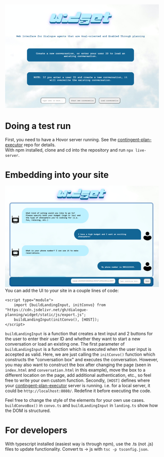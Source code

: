 ![landing](widget_landing.png) 

# Doing a test run
First, you need to have a Hovor server running. See the [contingent-plan-executor](https://github.com/dialogue-planning/contingent-plan-executor) repo for details.  
With npm installed, clone and cd into the repository and run `npx live-server`.  

# Embedding into your site
![chat](widget_chat.png)
You can add the UI to your site in a couple lines of code:

```
<script type="module">
    import {buildLandingInput, initConvo} from "https://cdn.jsdelivr.net/gh/dialogue-planning/widget/static/js/export.js";
    buildLandingInput(initConvo(), [HOST]); 
</script>
```

`buildLandingInput` is a function that creates a text input and 2 buttons for the user to enter their user ID and whether they want to start a new conversation or load an existing one. The first parameter of `buildLandingInput` is a function which is executed when the user input is accepted as valid. Here, we are just calling the `initConvo()` function which constructs the "conversation box" and executes the conversation. However, you may also want to construct the box after changing the page (seen in `index.html` and `conversation.html` in this example), move the box to a different location on the page, add additional authentication, etc., so feel free to write your own custom function. Secondly, `[HOST]` defines where your [contingent-plan-executor](https://github.com/dialogue-planning/contingent-plan-executor) server is running. i.e. for a local server, it could be `http://localhost:8080/`. Redefine it before executing the code.   

Feel free to change the style of the elements for your own use cases. `buildConvoBox()` in `convo.ts` and `buildLandingInput` in `landing.ts` show how the DOM is structured.

# For developers
With typescript installed (easiest way is through npm), use the .ts (not .js) files to update functionality. Convert ts -> js with `tsc -p tsconfig.json`.